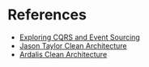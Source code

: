 # References
- [Exploring CQRS and Event Sourcing](https://www.microsoft.com/en-pk/download/details.aspx?id=34774)
- [Jason Taylor Clean Architecture](https://github.dev/jasontaylordev/CleanArchitecture)
- [Ardalis Clean Architecture](https://github.dev/ardalis/CleanArchitecture)